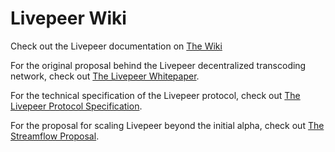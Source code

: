 # Livepeer Wiki

Check out the Livepeer documentation on
[The Wiki](http://github.com/livepeer/wiki/wiki)

For the original proposal behind the Livepeer decentralized
transcoding network, check out
[The Livepeer Whitepaper](https://github.com/livepeer/wiki/blob/master/WHITEPAPER.md).

For the technical specification of the Livepeer protocol, check out
[The Livepeer Protocol Specification](https://github.com/livepeer/wiki/blob/master/SPEC.md).

For the proposal for scaling Livepeer beyond the initial alpha, check
out [The Streamflow Proposal](https://github.com/livepeer/wiki/blob/master/STREAMFLOW.md).


